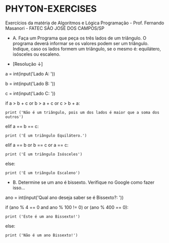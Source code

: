 # PHYTON-EXERCISES
Exercícios da matéria de Algoritmos e Lógica Programação - Prof. Fernando Masanori - FATEC SÃO JOSÉ DOS CAMPOS/SP

- A. Faça um Programa que peça os três lados de um triângulo. O programa deverá informar se os valores podem ser um triângulo. Indique, caso os lados formem um triângulo, se o mesmo é: equilátero, isósceles ou escaleno.

- [Resolução ↓]

a = int(input('Lado A: '))

b = int(input('Lado B: '))

c = int(input('Lado C: '))

if a > b + c or b > a + c or c > b + a:
    
    print ('Não é um triângulo, pois um dos lados é maior que a soma dos outros')

elif a == b == c:
    
    print ('É um triângulo Equilátero.')

elif a == b or b == c or a == c:
    
    print ('É um triângulo Isósceles')

else:
    
    print ('É um triângulo Escaleno')

- B. Determine se um ano é bissexto. Verifique no Google como fazer isso...

ano = int(input('Qual ano deseja saber se é Bissexto?: '))

if (ano % 4 == 0 and ano % 100 != 0) or (ano % 400 == 0):
    
    print ('Este é um ano Bissexto!')

else:
    
    print ('Não é um ano Bissexto!')

